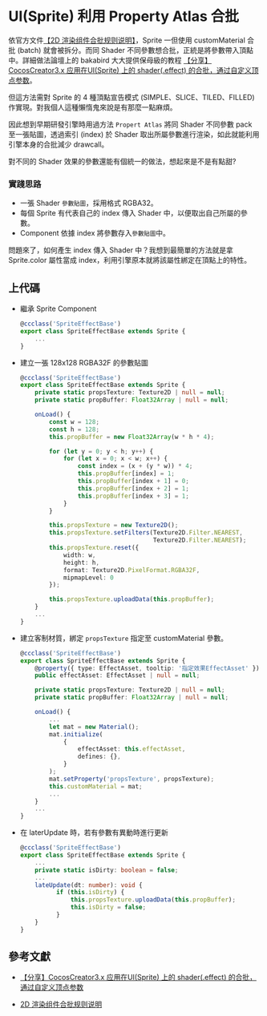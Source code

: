# UI(Sprite) 利用 Property Atlas 合批

依官方文件[【2D 渲染组件合批规则说明】](https://docs.cocos.com/creator/3.8/manual/zh/ui-system/components/engine/ui-batch.html#%E5%90%88%E6%89%B9%E6%96%B9%E6%B3%95%E8%AF%B4%E6%98%8E)，Sprite 一但使用 customMaterial 合批 (batch) 就會被拆分。而同 Shader 不同參數想合批，正統是將參數帶入頂點中。詳細做法論壇上的 bakabird 大大提供保母級的教程 [【分享】CocosCreator3.x 应用在UI(Sprite) 上的 shader(.effect) 的合批，通过自定义顶点参数](https://forum.cocos.org/t/topic/153963)。

但這方法需對 Sprite 的 4 種頂點宣告模式 (SIMPLE、SLICE、TILED、FILLED) 作實現。對我個人這種懶惰鬼來說是有那麼一點麻煩。

因此想到早期研發引擎時用過方法 `Propert Atlas` 將同 Shader 不同參數 pack 至一張貼圖，透過索引 (index) 於 Shader 取出所屬參數進行渲染，如此就能利用引擎本身的合批減少 drawcall。

對不同的 Shader 效果的參數還能有個統一的做法，想起來是不是有點甜?

### 實踐思路
* 一張 Shader `參數貼圖`，採用格式 RGBA32。
* 每個 Sprite 有代表自己的 index 傳入 Shader 中，以便取出自己所屬的參數。
* Component 依據 index 將參數存入`參數貼圖`中。

問題來了，如何產生 index 傳入 Shader 中？我想到最簡單的方法就是拿 Sprite.color 屬性當成 index，利用引擎原本就將該屬性綁定在頂點上的特性。

## 上代碼

* 繼承 Sprite Component

    ```typescript
    @ccclass('SpriteEffectBase')
    export class SpriteEffectBase extends Sprite { 
        ...
    }
    ```

* 建立一張 128x128 RGBA32F 的參數貼圖

    ```typescript
    @ccclass('SpriteEffectBase')
    export class SpriteEffectBase extends Sprite { 
        private static propsTexture: Texture2D | null = null;
        private static propBuffer: Float32Array | null = null;

        onLoad() {
            const w = 128;
            const h = 128;
            this.propBuffer = new Float32Array(w * h * 4);

            for (let y = 0; y < h; y++) {
                for (let x = 0; x < w; x++) {
                    const index = (x + (y * w)) * 4;
                    this.propBuffer[index] = 1;
                    this.propBuffer[index + 1] = 0;
                    this.propBuffer[index + 2] = 1;
                    this.propBuffer[index + 3] = 1;
                }
            }

            this.propsTexture = new Texture2D();
            this.propsTexture.setFilters(Texture2D.Filter.NEAREST,
                                         Texture2D.Filter.NEAREST);
            this.propsTexture.reset({
                width: w,
                height: h,
                format: Texture2D.PixelFormat.RGBA32F,
                mipmapLevel: 0
            });

            this.propsTexture.uploadData(this.propBuffer);
        }
        ...
    }
    ```

* 建立客制材質，綁定 `propsTexture` 指定至 customMaterial 參數。

    ```typescript
    @ccclass('SpriteEffectBase')
    export class SpriteEffectBase extends Sprite {
        @property({ type: EffectAsset, tooltip: '指定效果EffectAsset' })
        public effectAsset: EffectAsset | null = null;
    
        private static propsTexture: Texture2D | null = null;
        private static propBuffer: Float32Array | null = null;

        onLoad() {
            ...
            let mat = new Material();
            mat.initialize(
                {
                    effectAsset: this.effectAsset,
                    defines: {},
                }
            );
            mat.setProperty('propsTexture', propsTexture);
            this.customMaterial = mat;
            ...
        }
        ...
    }
    ```
* 在 laterUpdate 時，若有參數有異動時進行更新

  ```typescript
  @ccclass('SpriteEffectBase')
  export class SpriteEffectBase extends Sprite {
      ...
      private static isDirty: boolean = false;
      ...
      lateUpdate(dt: number): void {    
            if (this.isDirty) {
                this.propsTexture.uploadData(this.propBuffer);
                this.isDirty = false;
            }
      }
  }
  ```


## 參考文獻
* [【分享】CocosCreator3.x 应用在UI(Sprite) 上的 shader(.effect) 的合批，通过自定义顶点参数](https://forum.cocos.org/t/topic/153963)

* [2D 渲染组件合批规则说明](https://docs.cocos.com/creator/3.8/manual/zh/ui-system/components/engine/ui-batch.html#%E5%90%88%E6%89%B9%E6%96%B9%E6%B3%95%E8%AF%B4%E6%98%8E)


